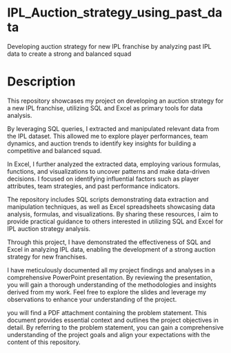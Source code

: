 # IPL_Auction_strategy_using_past_data

Developing auction strategy for new IPL franchise by analyzing past IPL data to create a strong
and balanced squad

# Description
This repository showcases my project on developing an auction strategy for a new IPL franchise, utilizing SQL and Excel as primary tools for data analysis.

By leveraging SQL queries, I extracted and manipulated relevant data from the IPL dataset. This allowed me to explore player performances, team dynamics, and auction trends to identify key insights for building a competitive and balanced squad.

In Excel, I further analyzed the extracted data, employing various formulas, functions, and visualizations to uncover patterns and make data-driven decisions. I focused on identifying influential factors such as player attributes, team strategies, and past performance indicators.

The repository includes SQL scripts demonstrating data extraction and manipulation techniques, as well as Excel spreadsheets showcasing data analysis, formulas, and visualizations. By sharing these resources, I aim to provide practical guidance to others interested in utilizing SQL and Excel for IPL auction strategy analysis.

Through this project, I have demonstrated the effectiveness of SQL and Excel in analyzing IPL data, enabling the development of a strong auction strategy for new franchises.

I have meticulously documented all my project findings and analyses in a comprehensive PowerPoint presentation. By reviewing the presentation, you will gain a thorough understanding of the methodologies and insights derived from my work. Feel free to explore the slides and leverage my observations to enhance your understanding of the project.

you will find a PDF attachment containing the problem statement. This document provides essential context and outlines the project objectives in detail. By referring to the problem statement, you can gain a comprehensive understanding of the project goals and align your expectations with the content of this repository.
